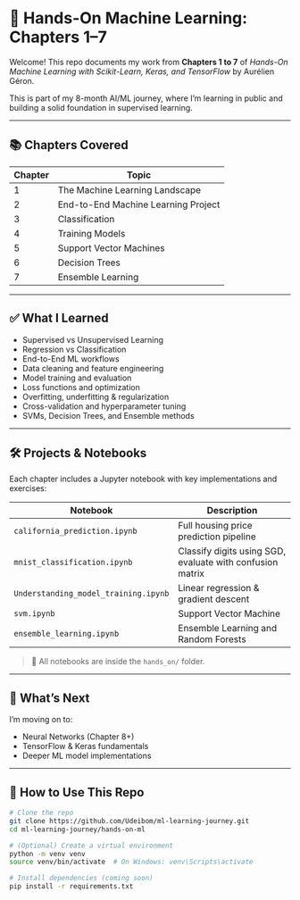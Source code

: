# 🧠 Hands-On Machine Learning: Chapters 1–7

Welcome! This repo documents my work from **Chapters 1 to 7** of *Hands-On Machine Learning with Scikit-Learn, Keras, and TensorFlow* by Aurélien Géron.

This is part of my 8-month AI/ML journey, where I’m learning in public and building a solid foundation in supervised learning.

---

## 📚 Chapters Covered

| Chapter | Topic |
|---------|-----------------------------|
| 1       | The Machine Learning Landscape |
| 2       | End-to-End Machine Learning Project |
| 3       | Classification |
| 4       | Training Models |
| 5       | Support Vector Machines |
| 6       | Decision Trees |
| 7       | Ensemble Learning |

---

## ✅ What I Learned

- Supervised vs Unsupervised Learning
- Regression vs Classification
- End-to-End ML workflows
- Data cleaning and feature engineering
- Model training and evaluation
- Loss functions and optimization
- Overfitting, underfitting & regularization
- Cross-validation and hyperparameter tuning
- SVMs, Decision Trees, and Ensemble methods

---

## 🛠️ Projects & Notebooks

Each chapter includes a Jupyter notebook with key implementations and exercises:

| Notebook | Description |
|----------|-------------|
| `california_prediction.ipynb`   | Full housing price prediction pipeline |
| `mnist_classification.ipynb` | Classify digits using SGD, evaluate with confusion matrix |
| `Understanding_model_training.ipynb` | Linear regression & gradient descent |
| `svm.ipynb` | Support Vector Machine |
| `ensemble_learning.ipynb` | Ensemble Learning and Random Forests |
> 📁 All notebooks are inside the `hands_on/` folder.

---

## 🚀 What’s Next

I’m moving on to:

- Neural Networks (Chapter 8+)
- TensorFlow & Keras fundamentals
- Deeper ML model implementations

---

## 📂 How to Use This Repo

```bash
# Clone the repo
git clone https://github.com/Udeibom/ml-learning-journey.git
cd ml-learning-journey/hands-on-ml

# (Optional) Create a virtual environment
python -m venv venv
source venv/bin/activate  # On Windows: venv\Scripts\activate

# Install dependencies (coming soon)
pip install -r requirements.txt
